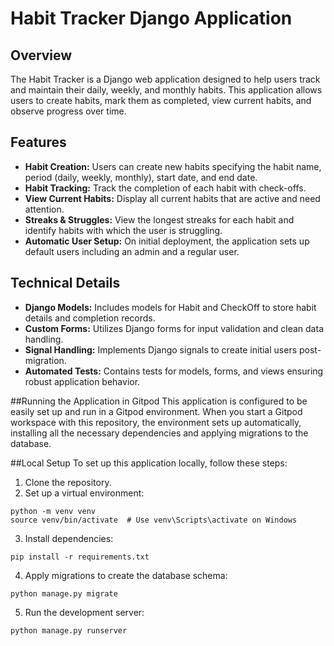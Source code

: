 # Habit Tracker Django Application
## Overview
The Habit Tracker is a Django web application designed to help users track and maintain their daily, weekly, and monthly habits. This application allows users to create habits, mark them as completed, view current habits, and observe progress over time.

## Features
- **Habit Creation:** Users can create new habits specifying the habit name, period (daily, weekly, monthly), start date, and end date.
- **Habit Tracking:** Track the completion of each habit with check-offs.
- **View Current Habits:** Display all current habits that are active and need attention.
- **Streaks & Struggles:** View the longest streaks for each habit and identify habits with which the user is struggling.
- **Automatic User Setup:** On initial deployment, the application sets up default users including an admin and a regular user.

## Technical Details
- **Django Models:** Includes models for Habit and CheckOff to store habit details and completion records.
- **Custom Forms:** Utilizes Django forms for input validation and clean data handling.
- **Signal Handling:** Implements Django signals to create initial users post-migration.
- **Automated Tests:** Contains tests for models, forms, and views ensuring robust application behavior.

##Running the Application in Gitpod
This application is configured to be easily set up and run in a Gitpod environment. When you start a Gitpod workspace with this repository, the environment sets up automatically, installing all the necessary dependencies and applying migrations to the database.

##Local Setup
To set up this application locally, follow these steps:

1. Clone the repository.
2. Set up a virtual environment:
```
python -m venv venv
source venv/bin/activate  # Use venv\Scripts\activate on Windows
```
3. Install dependencies:
```
pip install -r requirements.txt
```
4. Apply migrations to create the database schema:
```
python manage.py migrate
```
5. Run the development server:
```
python manage.py runserver
```
